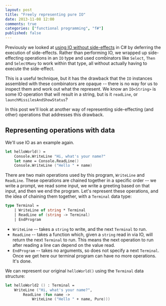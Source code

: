 ```yaml
---
layout: post
title: "Freely representing pure IO"
date: 2013-11-08 12:00
comments: true
categories: ["functional programming", "f#"]
published: false
---
```


Previously we looked at [using IO without side-effects](/2013/04/side-effect-free-csharp.html) in C# by deferring the execution of side-effects. Rather than performing IO, we wrapped up side-effecting operations in an `IO` type and used combinators like `Select`, `Then` and `SelectMany` to work within that type, all without actually having to execute the side-effect.

This is a useful technique, but it has the drawback that the `IO` instances assembled with these combinators are opaque -- there is no way for us to inspect them and work out what the represent. We know an `IO<String>` is some IO operation that will result in a string, but is it `readLine`, or `launchMissilesAndShowStatus`?

In this post we'll look at another way of representing side-effecting (and other) operations that addresses this drawback.

## Representing operations with data

We'll use IO as an example again.

```fsharp
let helloWorld() =
    Console.WriteLine "Hi, what's your name?"
    let name = Console.ReadLine()
    Console.WriteLine ("Hello " + name)
```

There are two main operations used by this program, `WriteLine` and `ReadLine`. These operations are chained together in a specific order -- we write a prompt, we read some input, we write a greeting based on that input, and then we end the program. Let's represent these operations, and the idea of chaining them together, with a `Terminal` data type:

```fsharp
type Terminal =
    | WriteLine of string * Terminal
    | ReadLine of (string -> Terminal)
    | EndProgram
```

* `WriteLine` -- takes a `string` to write, and the next `Terminal` to run.
* `ReadLine` -- takes a function which, given a `string` read in via IO, will return the next `Terminal` to run. This means the next operation to run after reading a line can depend on the value read.
* `EndProgram` -- takes no arguments, so does not specify a next `Terminal`. Once we get here our terminal program can have no more operations. It's done.

We can represent our original `helloWorld()` using the `Terminal` data structure:

```fsharp
let helloWorld2 () : Terminal =
    WriteLine ("Hi, what's your name?", 
        ReadLine (fun name -> 
            WriteLine ("Hello " + name, Pure)))
```



